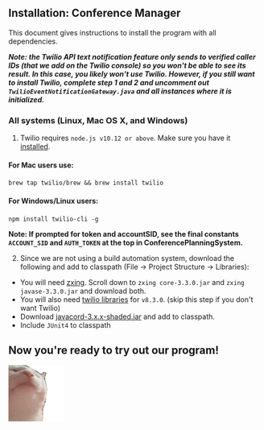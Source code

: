 ## Installation: Conference Manager 

This document gives instructions to install the program with all dependencies. 

***Note: the Twilio API text notification feature only sends to verified caller IDs (that we add on the Twilio console) so you won't be able to see its result. In this case, you likely won't use Twilio. However, if you still want to install Twilio, complete step 1 and 2 and uncomment out `TwilioEventNotificationGateway.java` and all instances where it is initialized.***   

### All systems (Linux, Mac OS X, and Windows)

1. Twilio requires `node.js v10.12 or above`. Make sure you have it [installed](https://nodejs.org/en). 

#### For Mac users use:
```
brew tap twilio/brew && brew install twilio
```
#### For Windows/Linux users:

```
npm install twilio-cli -g
```

**Note: If prompted for token and accountSID, see the final constants `ACCOUNT_SID` and `AUTH_TOKEN` at the top in ConferencePlanningSystem.**

2. Since we are not using a build automation system, download the following and add to classpath (File -> Project Structure -> Libraries):
* You will need [zxing](https://www.callicoder.com/qr-code-reader-scanner-in-java-using-zxing/). Scroll down to `zxing core-3.3.0.jar` and `zxing javase-3.3.0.jar` and download both.
* You will also need [twilio libraries](https://www.twilio.com/docs/libraries/java#using-without-a-build-automation-tool) for `v8.3.0`. (skip this step if you don't want Twilio)
* Download [javacord-3.x.x-shaded.jar](https://github.com/Javacord/Javacord/releases/latest) and add to classpath.
* Include `JUnit4` to classpath

## Now you're ready to try out our program!

![](cat.gif)

